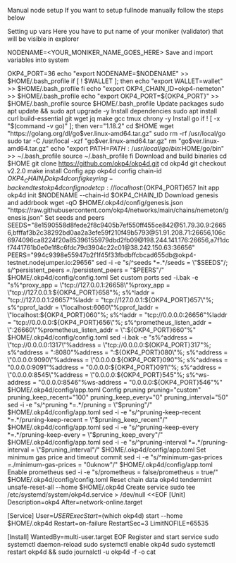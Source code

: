 Manual node setup
If you want to setup fullnode manually follow the steps below

Setting up vars
Here you have to put name of your moniker (validator) that will be visible in explorer

NODENAME=<YOUR_MONIKER_NAME_GOES_HERE>
Save and import variables into system

OKP4_PORT=36
echo "export NODENAME=$NODENAME" >> $HOME/.bash_profile
if [ ! $WALLET ]; then
	echo "export WALLET=wallet" >> $HOME/.bash_profile
fi
echo "export OKP4_CHAIN_ID=okp4-nemeton" >> $HOME/.bash_profile
echo "export OKP4_PORT=${OKP4_PORT}" >> $HOME/.bash_profile
source $HOME/.bash_profile
Update packages
sudo apt update && sudo apt upgrade -y
Install dependencies
sudo apt install curl build-essential git wget jq make gcc tmux chrony -y
Install go
if ! [ -x "$(command -v go)" ]; then
  ver="1.18.2"
  cd $HOME
  wget "https://golang.org/dl/go$ver.linux-amd64.tar.gz"
  sudo rm -rf /usr/local/go
  sudo tar -C /usr/local -xzf "go$ver.linux-amd64.tar.gz"
  rm "go$ver.linux-amd64.tar.gz"
  echo "export PATH=$PATH:/usr/local/go/bin:$HOME/go/bin" >> ~/.bash_profile
  source ~/.bash_profile
fi
Download and build binaries
cd $HOME
git clone https://github.com/okp4/okp4d.git
cd okp4d
git checkout v2.2.0
make install
Config app
okp4d config chain-id $OKP4_CHAIN_ID
okp4d config keyring-backend test
okp4d config node tcp://localhost:${OKP4_PORT}657
Init app
okp4d init $NODENAME --chain-id $OKP4_CHAIN_ID
Download genesis and addrbook
wget -qO $HOME/.okp4d/config/genesis.json "https://raw.githubusercontent.com/okp4/networks/main/chains/nemeton/genesis.json"
Set seeds and peers
SEEDS="8e1590558d8fede2f8c9405b7ef550ff455ce842@51.79.30.9:26656,bfffaf3b2c38292bd0aa2a3efe59f210f49b5793@51.91.208.71:26656,106c6974096ca8224f20a85396155979dbd2fb09@198.244.141.176:26656,a7f1dcf7441761b0e0e1f8c6fdc79d3904c22c01@38.242.150.63:36656"
PEERS="994c9398e55947b2f1f45f33fbdbffcbcad655db@okp4-testnet.nodejumper.io:29656"
sed -i -e "s/^seeds *=.*/seeds = \"$SEEDS\"/; s/^persistent_peers *=.*/persistent_peers = \"$PEERS\"/" $HOME/.okp4d/config/config.toml
Set custom ports
sed -i.bak -e "s%^proxy_app = \"tcp://127.0.0.1:26658\"%proxy_app = \"tcp://127.0.0.1:${OKP4_PORT}658\"%; s%^laddr = \"tcp://127.0.0.1:26657\"%laddr = \"tcp://127.0.0.1:${OKP4_PORT}657\"%; s%^pprof_laddr = \"localhost:6060\"%pprof_laddr = \"localhost:${OKP4_PORT}060\"%; s%^laddr = \"tcp://0.0.0.0:26656\"%laddr = \"tcp://0.0.0.0:${OKP4_PORT}656\"%; s%^prometheus_listen_addr = \":26660\"%prometheus_listen_addr = \":${OKP4_PORT}660\"%" $HOME/.okp4d/config/config.toml
sed -i.bak -e "s%^address = \"tcp://0.0.0.0:1317\"%address = \"tcp://0.0.0.0:${OKP4_PORT}317\"%; s%^address = \":8080\"%address = \":${OKP4_PORT}080\"%; s%^address = \"0.0.0.0:9090\"%address = \"0.0.0.0:${OKP4_PORT}090\"%; s%^address = \"0.0.0.0:9091\"%address = \"0.0.0.0:${OKP4_PORT}091\"%; s%^address = \"0.0.0.0:8545\"%address = \"0.0.0.0:${OKP4_PORT}545\"%; s%^ws-address = \"0.0.0.0:8546\"%ws-address = \"0.0.0.0:${OKP4_PORT}546\"%" $HOME/.okp4d/config/app.toml
Config pruning
pruning="custom"
pruning_keep_recent="100"
pruning_keep_every="0"
pruning_interval="50"
sed -i -e "s/^pruning *=.*/pruning = \"$pruning\"/" $HOME/.okp4d/config/app.toml
sed -i -e "s/^pruning-keep-recent *=.*/pruning-keep-recent = \"$pruning_keep_recent\"/" $HOME/.okp4d/config/app.toml
sed -i -e "s/^pruning-keep-every *=.*/pruning-keep-every = \"$pruning_keep_every\"/" $HOME/.okp4d/config/app.toml
sed -i -e "s/^pruning-interval *=.*/pruning-interval = \"$pruning_interval\"/" $HOME/.okp4d/config/app.toml
Set minimum gas price and timeout commit
sed -i -e "s/^minimum-gas-prices *=.*/minimum-gas-prices = \"0uknow\"/" $HOME/.okp4d/config/app.toml
Enable prometheus
sed -i -e "s/prometheus = false/prometheus = true/" $HOME/.okp4d/config/config.toml
Reset chain data
okp4d tendermint unsafe-reset-all --home $HOME/.okp4d
Create service
sudo tee /etc/systemd/system/okp4d.service > /dev/null <<EOF
[Unit]
Description=okp4
After=network-online.target

[Service]
User=$USER
ExecStart=$(which okp4d) start --home $HOME/.okp4d
Restart=on-failure
RestartSec=3
LimitNOFILE=65535

[Install]
WantedBy=multi-user.target
EOF
Register and start service
sudo systemctl daemon-reload
sudo systemctl enable okp4d
sudo systemctl restart okp4d && sudo journalctl -u okp4d -f -o cat
